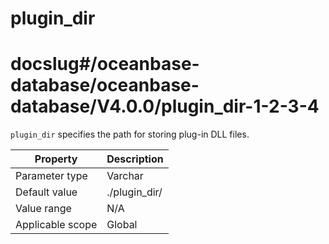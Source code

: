 plugin_dir
===============================
# docslug#/oceanbase-database/oceanbase-database/V4.0.0/plugin_dir-1-2-3-4
`plugin_dir` specifies the path for storing plug-in DLL files.


| **Property** | **Description** |
|--------|---------------|
| Parameter type | Varchar |
| Default value | ./plugin_dir/ |
| Value range | N/A |
| Applicable scope | Global |


